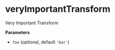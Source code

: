 # veryImportantTransform

Very Important Transform

**Parameters**

-   `foo`   (optional, default `'bar'`)

